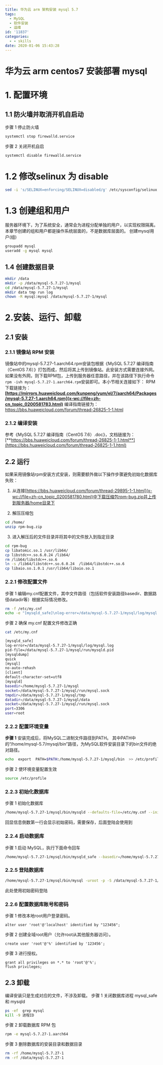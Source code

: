 ```yaml
---
title: 华为云 arm 架构安装 mysql 5.7
tags:
  - MySQL
  - 软件安装
  - 运维
id: '11837'
categories:
  - - skills
date: 2020-01-06 15:43:28
---
```


# 华为云 arm centos7 安装部署 mysql

# 1\. 配置环境

## 1.1 防火墙并取消开机自启动

步骤 1 停止防火墙

```bash
systemctl stop firewalld.service
```

步骤 2 关闭开机自启
<!--more-->
```bash
systemctl disable firewalld.service
```

# 1.2 修改selinux 为 disable

```bash
sed -i 's/SELINUX=enforcing/SELINUX=disabled/g' /etc/sysconfig/selinux
```

# 1.3 创建组和用户

服务器环境下，为了系统安全，通常会为进程分配单独的用户，以实现权限隔离。本章节创建的组和用户都是操作系统层面的，不是数据库层面的。 创建mysql用户(组)

```bash
groupadd mysql
useradd -g mysql mysql
```

## 1.4 创建数据目录

```bash
mkdir /data
mkdir -p /data/mysql-5.7.27-1/mysql
cd /data/mysql-5.7.27-1/mysql
mkdir data tmp run log
chown -R mysql:mysql /data/mysql-5.7.27-1/mysql
```

# 2.安装、运行、卸载

## 2.1 安装

### 2.1.1 镜像站 RPM 安装

镜像站中的mysql-5.7.27-1.aarch64.rpm安装包根据《MySQL 5.7.27 编译指南（CentOS 7.6）》打包而成，然后将其上传到镜像站。此安装方式需要连接外网。如果没有外网，则下载RPM包，上传到服务器任意路径，并在该路径下执行命令`rpm -ivh mysql-5.7.27-1.aarch64.rpm`安装即可。本小节相关连接如下： RPM下载链接为： **[https://mirrors.huaweicloud.com/kunpeng/yum/el/7/aarch64/Packages/mysql-5.7.27-1.aarch64.rpm](x-wc://file=zh-cn_topic_0200581783.html)** 编译指南链接为： https://bbs.huaweicloud.com/forum/thread-26825-1-1.html

### 2.1.2 编译安装

参考《MySQL 5.7.27 编译指南（CentOS 7.6）.doc》，文档链接为：[**https://bbs.huaweicloud.com/forum/thread-26825-1-1.html**](https://bbs.huaweicloud.com/forum/thread-26825-1-1.html)

## 2.2 运行

如果采用镜像站rpm安装方式安装，则需要额外做以下操作步骤避免初始化数据库失败：

1.  从连接[https://bbs.huaweicloud.com/forum/thread-29895-1-1.html](x-wc://file=zh-cn_topic_0200581780.html)中下载压缩包rpm-bug.zip并上传到服务器/home目录下
    
2.  解压压缩包
    

```bash
cd /home/
unzip rpm-bug.zip
```

3.  进入解压后的文件目录并将其中的文件放入到指定目录

```bash
cd rpm-bug
cp libatomic.so.1 /usr/lib64/
cp libstdc++.so.6.0.24 /lib64/  
rm /lib64/libstdc++.so.6
ln -s /lib64/libstdc++.so.6.0.24  /lib64/libstdc++.so.6
cp libaio.so.1.0.1 /usr/lib64/libaio.so.1
```

### 2.2.1 修改配置文件

步骤 1 编辑my.cnf配置文件，其中文件路径（包括软件安装路径basedir、数据路径datadir等）根据实际情况修改。

```bash
rm -f /etc/my.cnf
echo -e "[mysqld_safe]\nlog-error=/data/mysql-5.7.27-1/mysql/log/mysql.log\npid-file=/data/mysql-5.7.27-1/mysql/run/mysqld.pid\n[mysqldump]\nquick\n[mysql]\nno-auto-rehash\n[client]\ndefault-character-set=utf8\n[mysqld]\nbasedir=/home/mysql-5.7.27-1/mysql\nsocket=/data/mysql-5.7.27-1/mysql/run/mysql.sock\ntmpdir=/data/mysql-5.7.27-1/mysql/tmp\ndatadir=/data/mysql-5.7.27-1/mysql/data\nsocket=/data/mysql-5.7.27-1/mysql/run/mysql.sock\nport=3306\nuser=root\n" > /etc/my.cnf

```

步骤 2 确保 my.cnf 配置文件修改正确

```bash
cat /etc/my.cnf
```

```bash
[mysqld_safe]
log-error=/data/mysql-5.7.27-1/mysql/log/mysql.log
pid-file=/data/mysql-5.7.27-1/mysql/run/mysqld.pid
[mysqldump]
quick
[mysql]
no-auto-rehash
[client]
default-character-set=utf8
[mysqld]
basedir=/home/mysql-5.7.27-1/mysql
socket=/data/mysql-5.7.27-1/mysql/run/mysql.sock
tmpdir=/data/mysql-5.7.27-1/mysql/tmp
datadir=/data/mysql-5.7.27-1/mysql/data
socket=/data/mysql-5.7.27-1/mysql/run/mysql.sock
port=3306
user=root
```

### 2.2.2 配置环境变量

**步骤 1** 安装完成后，将MySQL二进制文件路径到PATH。 其中PATH中的“/home/mysql-5.7/mysql/bin”路径，为MySQL软件安装目录下的bin文件的绝对路径。

```bash
echo  export  PATH=$PATH:/home/mysql-5.7.27-1/mysql/bin  >> /etc/profile
```

步骤 2 使环境变量配置生效

```bash
source /etc/profile     
```

### 2.2.3 初始化数据库

步骤 1 初始化数据库

```bash
/home/mysql-5.7.27-1/mysql/bin/mysqld --defaults-file=/etc/my.cnf --initialize  --basedir=/home/mysql-5.7.27-1/mysql --datadir=/data/mysql-5.7.27-1/mysql/data --user=mysql
```

回显信息倒数第一行会显示初始密码，需要保存，后面登陆会使用到

### 2.2.4 启动数据库

步骤 1 启动 MySQL，执行下面命令回车

```bash
/home/mysql-5.7.27-1/mysql/bin/mysqld_safe --basedir=/home/mysql-5.7.27-1/mysql/ --datadir=/data/mysql-5.7.27-1/mysql/data --user=root &
```

### 2.2.5 登陆数据库

```bash
/home/mysql-5.7.27-1/mysql/bin/mysql -uroot -p -S /data/mysql-5.7.27-1/mysql/run/mysql.sock
```

此处使用初始密码登陆

### 2.2.6 配置数据库账号和密码

步骤 1 修改本地root用户登录密码。

```mysql
alter user 'root'@'localhost' identified by "123456";
```

步骤 2 创建全域root用户（允许root从其他服务器访问）。

```mysql
create user 'root'@'%' identified by '123456';
```

步骤 3 进行授权。

```mysql
grant all privileges on *.* to 'root'@'%';
flush privileges;
```

## 2.3 卸载

编译安装只是生成对应的文件，不涉及卸载。 步骤 1 关闭数据库进程 mysql\_safe 和 mysqld

```bash
ps -ef  grep mysql
kill -9 进程ID
```

步骤 2 卸载数据库 RPM 包

```bash
rpm -e mysql-5.7.27-1.aarch64
```

步骤 3 删除数据库的安装目录和数据目录

```bash
rm -rf /home/mysql-5.7.27-1
rm -rf /data/mysql-5.7.27-1
```